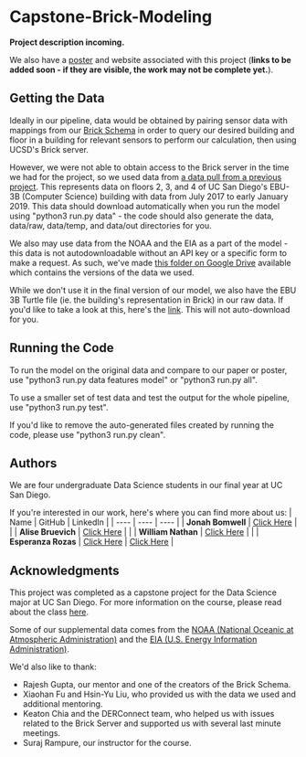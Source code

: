 # Capstone-Brick-Modeling

**Project description incoming.**

We also have a [poster](https://www.canva.com/design/DAFZKQlLOLo/2ALw0oHRO8qrPj--Q-8huw/view?utm_content=DAFZKQlLOLo&utm_campaign=designshare&utm_medium=link&utm_source=publishsharelink) and website associated with this project (**links to be added soon - if they are visible, the work may not be complete yet.**).


## Getting the Data
Ideally in our pipeline, data would be obtained by pairing sensor data with mappings from our [Brick Schema](https://brickschema.org/) in order to query our desired building and floor in a building for relevant sensors to perform our calculation, then using UCSD's Brick server.

However, we were not able to obtain access to the Brick server in the time we had for the project, so we used data from [a data pull from a previous project](https://github.com/HYDesmondLiu/B2RL/tree/master/real_building_buffers). This represents data on floors 2, 3, and 4 of UC San Diego's EBU-3B (Computer Science) building with data from July 2017 to early January 2019. This data should download automatically when you run the model using "python3 run.py data" - the code should also generate the data, data/raw, data/temp, and data/out directories for you.

We also may use data from the NOAA and the EIA as a part of the model - this data is not autodownloadable without an API key or a specific form to make a request. As such, we've made [this folder on Google Drive](https://drive.google.com/drive/folders/14_XtcM5IIhKrNBvBZEmIwExcd8EffnoE) available which contains the versions of the data we used.

While we don't use it in the final version of our model, we also have the EBU 3B Turtle file (ie. the building's representation in Brick) in our raw data. If you'd like to take a look at this, here's the [link](https://brickschema.org/ttl/ebu3b_brick.ttl). This will not auto-download for you.


## Running the Code
To run the model on the original data and compare to our paper or poster, use "python3 run.py data features model" or "python3 run.py all".

To use a smaller set of test data and test the output for the whole pipeline, use "python3 run.py test".

If you'd like to remove the auto-generated files created by running the code, please use "python3 run.py clean".

## Authors
We are four undergraduate Data Science students in our final year at UC San Diego.

If you're interested in our work, here's where you can find more about us:
| Name | GitHub | LinkedIn |
| ---- | ---- | ---- |
| **Jonah Bomwell** | [Click Here](https://github.com/Jbomwell) | | 
| **Alise Bruevich** | [Click Here](https://github.com/alisebruevich) | |
| **William Nathan** | [Click Here](https://github.com/Xenonition) | |
| **Esperanza Rozas** | [Click Here](https://github.com/ESR76) | [Click Here](https://www.linkedin.com/in/esperanza-r/) |


## Acknowledgments
This project was completed as a capstone project for the Data Science major at UC San Diego.
For more information on the course, please read about the class [here](https://dsc-capstone.github.io/).

Some of our supplemental data comes from the [NOAA (National Oceanic at Atmospheric Administration)](https://www.noaa.gov/) and the [EIA (U.S. Energy Information Administration)](https://www.eia.gov/).

We'd also like to thank: 
- Rajesh Gupta, our mentor and one of the creators of the Brick Schema.
- Xiaohan Fu and Hsin-Yu Liu, who provided us with the data we used and additional mentoring.
- Keaton Chia and the DERConnect team, who helped us with issues related to the Brick Server and supported us with several last minute meetings.
- Suraj Rampure, our instructor for the course.